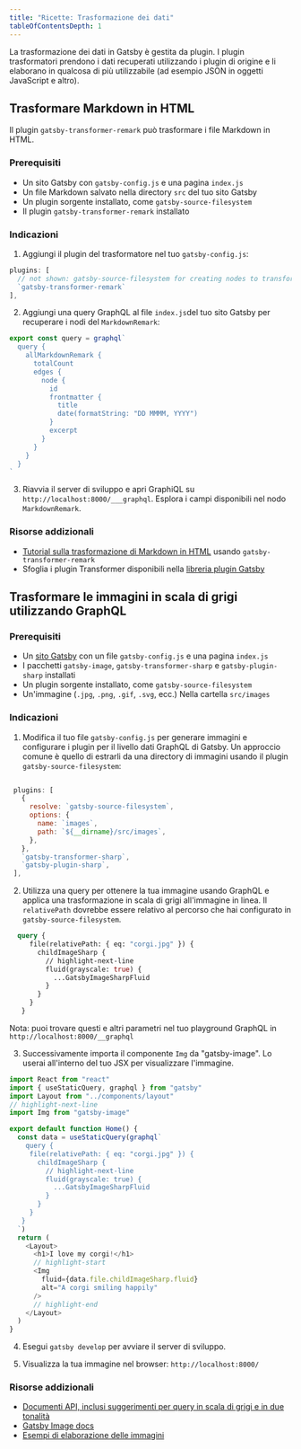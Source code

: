```yaml
---
title: "Ricette: Trasformazione dei dati"
tableOfContentsDepth: 1
---
```


La trasformazione dei dati in Gatsby è gestita da plugin. I plugin trasformatori prendono i dati recuperati utilizzando i plugin di origine e li elaborano in qualcosa di più utilizzabile (ad esempio JSON in oggetti JavaScript e altro).

## Trasformare Markdown in HTML

Il plugin `gatsby-transformer-remark` può trasformare i file Markdown in HTML.

### Prerequisiti

- Un sito Gatsby con `gatsby-config.js` e una pagina `index.js`
- Un file Markdown salvato nella directory `src` del tuo sito Gatsby
- Un plugin sorgente installato, come `gatsby-source-filesystem`
- Il plugin `gatsby-transformer-remark` installato

### Indicazioni

1. Aggiungi il plugin del trasformatore nel tuo `gatsby-config.js`:

```js:title=gatsby-config.js
plugins: [
  // not shown: gatsby-source-filesystem for creating nodes to transform
  `gatsby-transformer-remark`
],
```

2. Aggiungi una query GraphQL al file `index.js`del tuo sito Gatsby per recuperare i nodi del `MarkdownRemark`:

```jsx:title=src/pages/index.js
export const query = graphql`
  query {
    allMarkdownRemark {
      totalCount
      edges {
        node {
          id
          frontmatter {
            title
            date(formatString: "DD MMMM, YYYY")
          }
          excerpt
        }
      }
    }
  }
`
```

3. Riavvia il server di sviluppo e apri GraphiQL su `http://localhost:8000/___graphql`. Esplora i campi disponibili nel nodo `MarkdownRemark`.

### Risorse addizionali

- [Tutorial sulla trasformazione di Markdown in HTML](/tutorial/part-six/#transformer-plugins) usando `gatsby-transformer-remark`
- Sfoglia i plugin Transformer disponibili nella [libreria plugin Gatsby](/plugins/?=transformer)

## Trasformare le immagini in scala di grigi utilizzando GraphQL

### Prerequisiti

- Un [sito Gatsby](/docs/quick-start) con un file `gatsby-config.js` e una pagina `index.js`
- I pacchetti `gatsby-image`, `gatsby-transformer-sharp` e `gatsby-plugin-sharp` installati
- Un plugin sorgente installato, come `gatsby-source-filesystem`
- Un'immagine (`.jpg`, `.png`, `.gif`, `.svg`, ecc.) Nella cartella `src/images`

### Indicazioni

1. Modifica il tuo file `gatsby-config.js` per generare immagini e configurare i plugin per il livello dati GraphQL di Gatsby. Un approccio comune è quello di estrarli da una directory di immagini usando il plugin `gatsby-source-filesystem`:

```javascript:title=gatsby-config.js

 plugins: [
   {
     resolve: `gatsby-source-filesystem`,
     options: {
       name: `images`,
       path: `${__dirname}/src/images`,
     },
   },
   `gatsby-transformer-sharp`,
   `gatsby-plugin-sharp`,
 ],
```

2. Utilizza una query per ottenere la tua immagine usando GraphQL e applica una trasformazione in scala di grigi all'immagine in linea. Il `relativePath` dovrebbe essere relativo al percorso che hai configurato in `gatsby-source-filesystem`.

```graphql
  query {
     file(relativePath: { eq: "corgi.jpg" }) {
       childImageSharp {
         // highlight-next-line
         fluid(grayscale: true) {
           ...GatsbyImageSharpFluid
         }
       }
     }
   }
```

Nota: puoi trovare questi e altri parametri nel tuo playground GraphQL in `http://localhost:8000/__graphql`

3. Successivamente importa il componente `Img` da "gatsby-image". Lo userai all'interno del tuo JSX per visualizzare l'immagine.

```jsx:title=src/pages/index.js
import React from "react"
import { useStaticQuery, graphql } from "gatsby"
import Layout from "../components/layout"
// highlight-next-line
import Img from "gatsby-image"

export default function Home() {
  const data = useStaticQuery(graphql`
    query {
     file(relativePath: { eq: "corgi.jpg" }) {
       childImageSharp {
         // highlight-next-line
         fluid(grayscale: true) {
           ...GatsbyImageSharpFluid
         }
       }
     }
   }
  `)
  return (
    <Layout>
      <h1>I love my corgi!</h1>
      // highlight-start
      <Img
        fluid={data.file.childImageSharp.fluid}
        alt="A corgi smiling happily"
      />
      // highlight-end
    </Layout>
  )
}
```

4. Esegui `gatsby develop` per avviare il server di sviluppo.

5. Visualizza la tua immagine nel browser: `http://localhost:8000/`

### Risorse addizionali

- [Documenti API, inclusi suggerimenti per query in scala di grigi e in due tonalità](/docs/gatsby-image/#shared-query-parameters)
- [Gatsby Image docs](/docs/gatsby-image/)
- [Esempi di elaborazione delle immagini](https://github.com/gatsbyjs/gatsby/tree/master/examples/image-processing)
